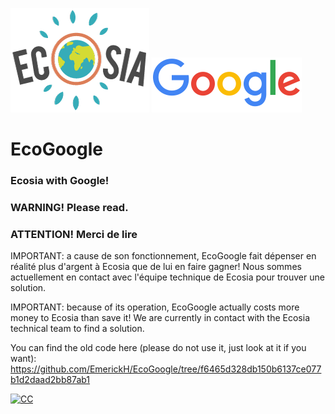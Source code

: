 ![Ecosia](ecosia.png)
![Google](google.png)
# EcoGoogle
### Ecosia with Google!

### WARNING! Please read.
### ATTENTION! Merci de lire

IMPORTANT: a cause de son fonctionnement, EcoGoogle fait dépenser en réalité plus d'argent à Ecosia que de lui en faire gagner! Nous sommes actuellement en contact avec l'équipe technique de Ecosia pour trouver une solution.

IMPORTANT: because of its operation, EcoGoogle actually costs more money to Ecosia than save it! We are currently in contact with the Ecosia technical team to find a solution.

You can find the old code here (please do not use it, just look at it if you want): https://github.com/EmerickH/EcoGoogle/tree/f6465d328db150b6137ce077b1d2daad2bb87ab1

[![CC](https://i.creativecommons.org/l/by-nc-sa/4.0/88x31.png)](https://creativecommons.org/licenses/by-nc-sa/4.0/)
